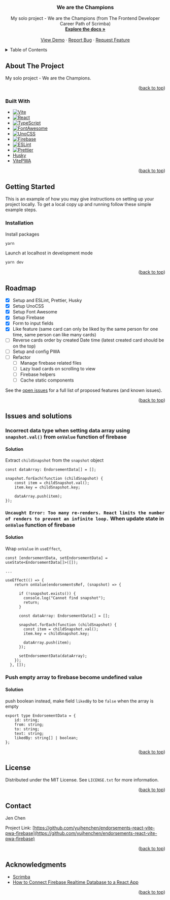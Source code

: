 <a name="readme-top"></a>

<!-- PROJECT LOGO -->
<br />
<div align="center">
  <!-- <a href="https://github.com/yujhenchen/endorsements-react-vite-pwa-firebase">
    <img src="images/logo.png" alt="Logo" width="80" height="80">
  </a> -->

<h3 align="center">We are the Champions</h3>

  <p align="center">
    My solo project - We are the Champions (from The Frontend Developer Career Path of Scrimba)
    <br />
    <a href="https://github.com/yujhenchen/endorsements-react-vite-pwa-firebase"><strong>Explore the docs »</strong></a>
    <br />
    <br />
    <a href="https://jen-endorsements-react-vite-pwa-firebase.netlify.app/" target=”_blank”>View Demo</a>
    ·
    <a href="https://github.com/yujhenchen/endorsements-react-vite-pwa-firebase/issues">Report Bug</a>
    ·
    <a href="https://github.com/yujhenchen/endorsements-react-vite-pwa-firebase/issues">Request Feature</a>
  </p>
</div>

<!-- TABLE OF CONTENTS -->
<details>
  <summary>Table of Contents</summary>
  <ol>
    <li>
      <a href="#about-the-project">About The Project</a>
      <ul>
        <li><a href="#built-with">Built With</a></li>
      </ul>
    </li>
    <li>
      <a href="#getting-started">Getting Started</a>
      <ul>
        <!-- <li><a href="#prerequisites">Prerequisites</a></li> -->
        <li><a href="#installation">Installation</a></li>
      </ul>
    </li>
    <!-- <li><a href="#usage">Usage</a></li> -->
    <li><a href="#roadmap">Roadmap</a></li>
    <!-- <li><a href="#contributing">Contributing</a></li> -->
    <li><a href="#issues-and-solutions">Issues and solutions</a></li>
    <li><a href="#license">License</a></li>
    <li><a href="#contact">Contact</a></li>
    <li><a href="#acknowledgments">Acknowledgments</a></li>
  </ol>
</details>

<!-- ABOUT THE PROJECT -->

## About The Project

<!-- [![Product Name Screen Shot][product-screenshot]](https://example.com) -->

My solo project - We are the Champions.

<p align="right">(<a href="#readme-top">back to top</a>)</p>

### Built With

- [![Vite][Vite]][Vite-url]
- [![React][React.js]][React-url]
- [![TypeScript]][TypeScript]
- [![FontAwesome][FontAwesome]][FontAwesome-url]
- [![UnoCSS][UnoCSS]][UnoCSS-url]
- [![Firebase][Firebase]][Firebase-url]
- [![ESLint][ESLint]][ESLint-url]
- [![Prettier][Prettier]][Prettier-url]
- [Husky][Husky-url]
- [VitePWA][VitePWA-url]

<p align="right">(<a href="#readme-top">back to top</a>)</p>

<!-- GETTING STARTED -->

## Getting Started

This is an example of how you may give instructions on setting up your project locally.
To get a local copy up and running follow these simple example steps.

<!-- ### Prerequisites

This is an example of how to list things you need to use the software and how to install them.
* npm
  ```sh
  npm install npm@latest -g
  ``` -->

### Installation

Install packages

```sh
yarn
```

Launch at localhost in development mode

```sh
yarn dev
```

<p align="right">(<a href="#readme-top">back to top</a>)</p>

<!-- USAGE EXAMPLES -->
<!-- ## Usage

Use this space to show useful examples of how a project can be used. Additional screenshots, code examples and demos work well in this space. You may also link to more resources.

_For more examples, please refer to the [Documentation](https://example.com)_

<p align="right">(<a href="#readme-top">back to top</a>)</p> -->

<!-- ROADMAP -->

## Roadmap

- [x] Setup and ESLint, Prettier, Husky
- [x] Setup UnoCSS
- [x] Setup Font Awesome
- [x] Setup Firebase
- [x] Form to input fields
- [x] Like feature (same card can only be liked by the same person for one time, same person can like many cards)
- [ ] Reverse cards order by created Date time (latest created card should be on the top)
- [ ] Setup and config PWA
- [ ] Refactor
  - [ ] Manage firebase related files
  - [ ] Lazy load cards on scrolling to view
  - [ ] Firebase helpers
  - [ ] Cache static components

See the [open issues](https://github.com/yujhenchen/endorsements-react-vite-pwa-firebase/issues) for a full list of proposed features (and known issues).

<p align="right">(<a href="#readme-top">back to top</a>)</p>

<!-- ISSUES AND SOLUTIONS -->

## Issues and solutions

### Incorrect data type when setting data array using `snapshot.val()` from `onValue` function of firebase

#### Solution

Extract `childSnapshot` from the `snapshot` object

```
const dataArray: EndorsementData[] = [];

snapshot.forEach(function (childSnapshot) {
    const item = childSnapshot.val();
    item.key = childSnapshot.key;

    dataArray.push(item);
});
```

### `Uncaught Error: Too many re-renders. React limits the number of renders to prevent an infinite loop.` When update state in `onValue` function of firebase

#### Solution

Wrap `onValue` in `useEffect`,

```
const [endorsementData, setEndorsementData] = useState<EndorsementData[]>([]);

...

useEffect(() => {
    return onValue(endorsementsRef, (snapshot) => {

      if (!snapshot.exists()) {
        console.log("Cannot find snapshot");
        return;
      }

      const dataArray: EndorsementData[] = [];

      snapshot.forEach(function (childSnapshot) {
        const item = childSnapshot.val();
        item.key = childSnapshot.key;

        dataArray.push(item);
      });

      setEndorsementData(dataArray);
    });
  }, []);
```

### Push empty array to firebase become undefined value

#### Solution

push boolean instead, make field `likedBy` to be `false` when the array is empty

```
export type EndorsementData = {
    id: string;
    from: string;
    to: string;
    text: string;
    likedBy: string[] | boolean;
};
```

<p align="right">(<a href="#readme-top">back to top</a>)</p>

<!-- CONTRIBUTING -->
<!-- ## Contributing

Contributions are what make the open source community such an amazing place to learn, inspire, and create. Any contributions you make are **greatly appreciated**.

If you have a suggestion that would make this better, please fork the repo and create a pull request. You can also simply open an issue with the tag "enhancement".
Don't forget to give the project a star! Thanks again!

1. Fork the Project
2. Create your Feature Branch (`git checkout -b feature/AmazingFeature`)
3. Commit your Changes (`git commit -m 'Add some AmazingFeature'`)
4. Push to the Branch (`git push origin feature/AmazingFeature`)
5. Open a Pull Request

<p align="right">(<a href="#readme-top">back to top</a>)</p> -->

<!-- LICENSE -->

## License

Distributed under the MIT License. See `LICENSE.txt` for more information.

<p align="right">(<a href="#readme-top">back to top</a>)</p>

<!-- CONTACT -->

## Contact

<!-- Jen Chen - [@twitter_handle](https://twitter.com/twitter_handle) - email@email_client.com -->

Jen Chen

Project Link: [https://github.com/yujhenchen/endorsements-react-vite-pwa-firebase](https://github.com/yujhenchen/endorsements-react-vite-pwa-firebase)

<p align="right">(<a href="#readme-top">back to top</a>)</p>

<!-- ACKNOWLEDGMENTS -->

## Acknowledgments

- [Scrimba](https://scrimba.com/)
- [How to Connect Firebase Realtime Database to a React App](https://innovance.com.tr/how-to-connect-firebase-realtime-database-to-a-react-app/)

<p align="right">(<a href="#readme-top">back to top</a>)</p>

<!-- MARKDOWN LINKS & IMAGES -->
<!-- https://www.markdownguide.org/basic-syntax/#reference-style-links -->

[contributors-shield]: https://img.shields.io/github/contributors/yujhenchen/endorsements-react-vite-pwa-firebase.svg?style=for-the-badge
[contributors-url]: https://github.com/yujhenchen/endorsements-react-vite-pwa-firebase/graphs/contributors
[forks-shield]: https://img.shields.io/github/forks/yujhenchen/endorsements-react-vite-pwa-firebase.svg?style=for-the-badge
[forks-url]: https://github.com/yujhenchen/endorsements-react-vite-pwa-firebase/network/members
[stars-shield]: https://img.shields.io/github/stars/yujhenchen/endorsements-react-vite-pwa-firebase.svg?style=for-the-badge
[stars-url]: https://github.com/yujhenchen/endorsements-react-vite-pwa-firebase/stargazers
[issues-shield]: https://img.shields.io/github/issues/yujhenchen/endorsements-react-vite-pwa-firebase.svg?style=for-the-badge
[issues-url]: https://github.com/yujhenchen/endorsements-react-vite-pwa-firebase/issues
[license-shield]: https://img.shields.io/github/license/yujhenchen/endorsements-react-vite-pwa-firebase.svg?style=for-the-badge
[license-url]: https://github.com/yujhenchen/endorsements-react-vite-pwa-firebase/blob/master/LICENSE.txt
[linkedin-shield]: https://img.shields.io/badge/-LinkedIn-black.svg?style=for-the-badge&logo=linkedin&colorB=555
[linkedin-url]: https://linkedin.com/in/linkedin_username
[product-screenshot]: images/screenshot.png
[React.js]: https://img.shields.io/badge/React-20232A?style=for-the-badge&logo=react&logoColor=61DAFB
[React-url]: https://reactjs.org/
[Vite]: https://img.shields.io/badge/vite-%23646CFF.svg?style=for-the-badge&logo=vite&logoColor=white
[Vite-url]: https://vitejs.dev/
[TypeScript]: https://img.shields.io/badge/typescript-%23007ACC.svg?style=for-the-badge&logo=typescript&logoColor=white
[FontAwesome]: https://a11ybadges.com/badge?logo=fontawesome
[FontAwesome-url]: https://fontawesome.com/
[UnoCSS]: https://img.shields.io/badge/unocss-333333.svg?style=for-the-badge&logo=unocss&logoColor=white
[UnoCSS-url]: https://unocss.dev/
[Firebase]: https://img.shields.io/badge/firebase-%23039BE5.svg?style=for-the-badge&logo=firebase
[Firebase-url]: https://firebase.google.com/
[ESLint]: https://img.shields.io/badge/ESLint-4B3263?style=for-the-badge&logo=eslint&logoColor=white
[ESLint-url]: https://eslint.org/
[Prettier]: https://ziadoua.github.io/m3-Markdown-Badges/badges/Prettier/prettier1.svg
[Prettier-url]: https://prettier.io/
[Husky-url]: https://typicode.github.io/husky/
[VitePWA-url]: https://vite-pwa-org.netlify.app/
